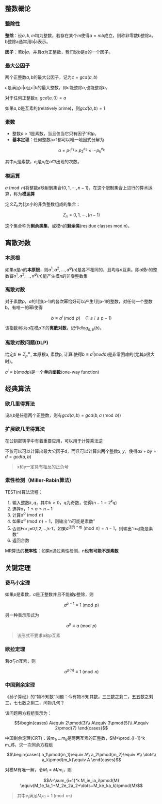 ## 整数概论

### 整除性

**整除**：设$a,b,m$均为整数，若存在某个$m$使得$a=mb$成立，则称非零数b整除a。b整除a通常用b|a表示。

**因子**：若$b|a$，并且$a$为正整数，我们说$b$是$a$的一个因子。

### 最大公因子

两个正整数$a,b$的最大公因子，记为$c=gcd⁡(a,b)$

$c$是满足$c|a$且$c|b$的最大整数，即$c$能整除$a$,也能整除$b$。

对于任何正整数$a$, $gcd⁡(a,0)=a$

如果$a,b$是互素的(relatively prime)，则$gcd⁡(a,b)=1$

### 素数

- 整数$p>1$是素数，当且仅当它只有因子$1$和$p$。
- **基本定理**：任何整数a>1都可以唯一地因式分解为

$$a=p_1^{e_1}\times p_2^{e_2}\times \cdots p_k^{e_k}$$

其中$p_i$是素数，$e_i$是$p_i$在$a$中出现的次数。

### 模运算

$a \pmod{n}$将整数a映射到集合$\{0,1,⋯,n−1\}$，在这个限制集合上进行的算术运算，称为**模运算**

定义$Z_n$为比$n$小的非负整数组成的集合：

$$Z_n={0,1,⋯,(n−1)}$$

这个集合称为**剩余类集**，或模n的**剩余类**(residue classes mod n)。

## 离散对数

### 本原根

如果$a$是$n$的**本原根**，则$a^1,a^2,…,a^φ(n)$是各不相同的，且均与$n$互素。即$a$模$n$的整数幂$a^1,a^2,…,a^φ(n)$能产生模$n$的非零整数集

### 离散对数

对于素数$p$，$a$的1到(p-1)的各次幂恰好可以产生1到p-1的整数，对任何一个整数b，有唯一的幂i使得

$$b\equiv a^i\pmod{p}\quad (1\leq i\leq p-1)$$

该指数i称为$a$在模$p$下的**离散对数**，记作$dlog_{a,p}(b)$。

### 离散对数问题(DLP)

给定$b∈Z_p^∗$, 本原根a, 素数p, 计算i使得$b≡a^i (mod p)$是非常困难的(尤其p很大时)。

$a^i≡b(mod p)$是一个**单向函数**(one-way function)


## 经典算法

### 欧几里得算法

设𝑎,𝑏是任意两个正整数，则有$gcd(a,b)=gcd(b,a \pmod{b})$

### 扩展欧几里得算法

在公钥密钥学中有着重要应用，可以用于计算乘法逆

不仅可以可以计算出最大公因子d，而且可以计算出两个整数$x,y$，使得$ax+by=d=gcd(a,b)$

> x和y一定具有相反的正负号

### 素性检测（Miller-Rabin算法）

TEST(n)算法流程：

1. 输入整数$k,q$，其中$k>0$，q为奇数，使得$(n-1=2^kq)$
2. 选择$a$，$1\leq a\leq n-1$
3. 计算$a^q\pmod{n}$
4. 如果$a^q\pmod{n}=1$，则输出“n可能是素数”
5. 否则For j=0,1,2,…,k-1，如果$a^((2^j)*q)\pmod{n}=n-1$，则输出“n可能是素数”
6. 返回合数

MR算法的**概率性**：如果n通过素性检测，n**也有可能不是素数**

## 关键定理

### 费马小定理

如果$p$是素数，$a$是正整数并且不能被$p$整除，则

$$a^{p-1}\equiv 1\pmod{p}$$

另一种表示形式为

$$a^p\equiv a\pmod{p}$$

> 该形式不要求a和p互素

### 欧拉定理

若$a$与$n$互素，则

$$a^{\varphi(n)}\equiv 1\pmod{n}$$

### 中国剩余定理

《孙子算经》的“物不知数”问题：今有物不知其数，三三数之剩二，五五数之剩三，七七数之剩二，问物几何？

该问题用方程组表示为：

$$\begin{cases}
    A\equiv 2\pmod{3}\\
    A\equiv 3\pmod{5}\\
    A\equiv 2\pmod{7}
\end{cases}$$

中国剩余定理(CRT)：设$m_1,\dots m_k$是两两互素的正整数，$M=\prod_{i=1}^k m_i$，求一次同余方程组

$$\begin{cases}
    a_1\pmod{m_1}\equiv A\\
    a_2\pmod{m_2}\equiv A\\
    \dots\\
    a_k\pmod{m_k}\equiv A
\end{cases}$$

对模M有唯一解，令$M_i=M/m_i$，则

$$A=\sum_{i=1}^k M_ie_ia_i\pmod{M} \equiv(M_1e_1a_1+M_2e_2a_2+\dots+M_ke_ka_k)\pmod{M}$$

> 其中$e_i$满足$M_ie_i\equiv 1\pmod{m_i}$